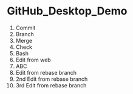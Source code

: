 # GitHub_Desktop_Demo

1. Commit
2. Branch
3. Merge
4. Check
5. Bash
6. Edit from web
7. ABC
8. Edit from rebase branch
9. 2nd Edit from rebase branch
10. 3rd Edit from rebase branch